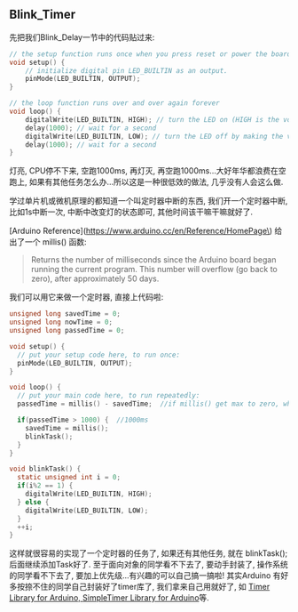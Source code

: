 ## Blink\_Timer

先把我们Blink\_Delay一节中的代码贴过来:

```c
// the setup function runs once when you press reset or power the board
void setup() {
    // initialize digital pin LED_BUILTIN as an output.
    pinMode(LED_BUILTIN, OUTPUT);
}

// the loop function runs over and over again forever
void loop() {
    digitalWrite(LED_BUILTIN, HIGH); // turn the LED on (HIGH is the voltage level)
    delay(1000); // wait for a second
    digitalWrite(LED_BUILTIN, LOW); // turn the LED off by making the voltage LOW
    delay(1000); // wait for a second
}
```

灯亮, CPU停不下来, 空跑1000ms, 再灯灭, 再空跑1000ms...大好年华都浪费在空跑上, 如果有其他任务怎么办...所以这是一种很低效的做法, 几乎没有人会这么做.

学过单片机或微机原理的都知道一个叫定时器中断的东西, 我们开一个定时器中断, 比如1s中断一次, 中断中改变灯的状态即可, 其他时间该干嘛干嘛就好了.

[Arduino Reference](https://www.arduino.cc/en/Reference/HomePage\) 给出了一个 millis\(\) 函数:

> Returns the number of milliseconds since the Arduino board began running the current program. This number will overflow \(go back to zero\), after approximately 50 days.

我们可以用它来做一个定时器, 直接上代码啦:

```c
unsigned long savedTime = 0;
unsigned long nowTime = 0;
unsigned long passedTime = 0;

void setup() {
  // put your setup code here, to run once:
  pinMode(LED_BUILTIN, OUTPUT);
}

void loop() {
  // put your main code here, to run repeatedly:
  passedTime = millis() - savedTime;  //if millis() get max to zero, what will happen? 

  if(passedTime > 1000) {  //1000ms
    savedTime = millis();
    blinkTask();
  }
}

void blinkTask() {
  static unsigned int i = 0;
  if(i%2 == 1) {
    digitalWrite(LED_BUILTIN, HIGH);
  } else {
    digitalWrite(LED_BUILTIN, LOW);
  }
  ++i;
}
```

这样就很容易的实现了一个定时器的任务了, 如果还有其他任务, 就在 blinkTask\(\); 后面继续添加Task好了. 至于面向对象的同学看不下去了, 要动手封装了, 操作系统的同学看不下去了, 要加上优先级...有兴趣的可以自己搞一搞啦! 其实Arduino 有好多按捺不住的同学自己封装好了timer库了, 我们拿来自己用就好了, 如 [Timer Library for Arduino, ](http://playground.arduino.cc/Code/Timer)[SimpleTimer Library for Arduino](http://playground.arduino.cc/Code/SimpleTimer)等.





